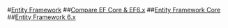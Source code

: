 #[Entity Framework](index.md)
##[Compare EF Core & EF6.x](efcore-and-ef6/toc.md)
##[Entity Framework Core](core/toc.md)
##[Entity Framework 6.x](ef6/toc.md)
